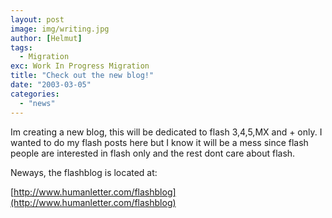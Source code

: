 ```yaml
---
layout: post
image: img/writing.jpg
author: [Helmut]
tags:
  - Migration
exc: Work In Progress Migration
title: "Check out the new blog!"
date: "2003-03-05"
categories: 
  - "news"
---
```


Im creating a new blog, this will be dedicated to flash 3,4,5,MX and + only. I wanted to do my flash posts here but I know it will be a mess since flash people are interested in flash only and the rest dont care about flash.

Neways, the flashblog is located at:

[http://www.humanletter.com/flashblog](http://www.humanletter.com/flashblog)

